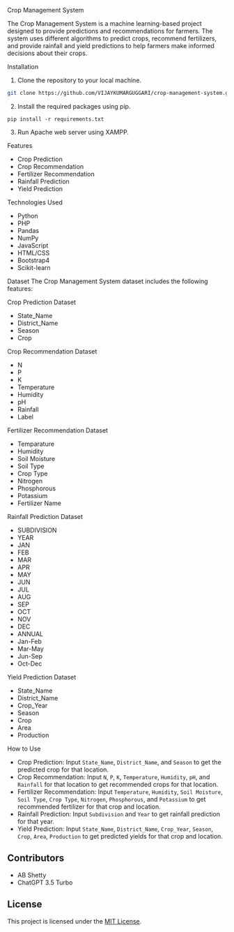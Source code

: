 Crop Management System

The Crop Management System is a machine learning-based project designed to provide predictions and recommendations for farmers. The system uses different algorithms to predict crops, recommend fertilizers, and provide rainfall and yield predictions to help farmers make informed decisions about their crops.

Installation

1. Clone the repository to your local machine.
```bash
git clone https://github.com/VIJAYKUMARGUGGARI/crop-management-system.git
```
2. Install the required packages using pip.
```
pip install -r requirements.txt
```
3. Run Apache web server using XAMPP.

Features
- Crop Prediction
- Crop Recommendation
- Fertilizer Recommendation
- Rainfall Prediction
- Yield Prediction

Technologies Used
- Python
- PHP
- Pandas
- NumPy
- JavaScript
- HTML/CSS
- Bootstrap4
- Scikit-learn

Dataset
The Crop Management System dataset includes the following features:

Crop Prediction Dataset
- State_Name
- District_Name
- Season
- Crop

 Crop Recommendation Dataset
- N
- P
- K
- Temperature
- Humidity
- pH
- Rainfall
- Label

 Fertilizer Recommendation Dataset
- Temparature
- Humidity
- Soil Moisture
- Soil Type
- Crop Type
- Nitrogen
- Phosphorous
- Potassium
- Fertilizer Name

Rainfall Prediction Dataset
- SUBDIVISION
- YEAR
- JAN
- FEB
- MAR
- APR
- MAY
- JUN
- JUL
- AUG
- SEP
- OCT
- NOV
- DEC
- ANNUAL
- Jan-Feb
- Mar-May
- Jun-Sep
- Oct-Dec

Yield Prediction Dataset
- State_Name
- District_Name
- Crop_Year
- Season
- Crop
- Area
- Production

How to Use
- Crop Prediction: Input `State_Name`, `District_Name`, and `Season` to get the predicted crop for that location.
- Crop Recommendation: Input `N`, `P`, `K`, `Temperature`, `Humidity`, `pH`, and `Rainfall` for that location to get recommended crops for that location.
- Fertilizer Recommendation: Input `Temperature`, `Humidity`, `Soil Moisture`, `Soil Type`, `Crop Type`, `Nitrogen`, `Phosphorous`, and `Potassium` to get recommended fertilizer for that crop and location.
- Rainfall Prediction: Input `Subdivision` and `Year` to get rainfall prediction for that year.
- Yield Prediction: Input `State_Name`, `District_Name`, `Crop_Year`, `Season`, `Crop`, `Area`, `Production` to get predicted yields for that crop and location.

## Contributors
- AB Shetty
- ChatGPT 3.5 Turbo

## License
This project is licensed under the [MIT License](https://opensource.org/licenses/MIT).
